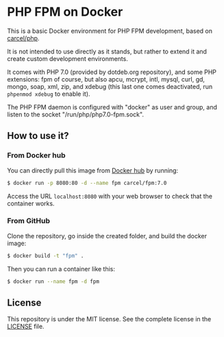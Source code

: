 # PHP FPM on Docker

This is a basic Docker environment for PHP FPM development, based on [carcel/php](https://hub.docker.com/r/carcel/php).

It is not intended to use directly as it stands, but rather to extend it and create custom development environments.

It comes with PHP 7.0 (provided by dotdeb.org repository), and some PHP extensions: fpm of course,
but also apcu, mcrypt, intl, mysql, curl, gd, mongo, soap, xml, zip, and xdebug (this last one comes deactivated,
run `phpenmod xdebug` to enable it).

The PHP FPM daemon is configured with "docker" as user and group, and listen to the socket "/run/php/php7.0-fpm.sock".

## How to use it?

### From Docker hub

You can directly pull this image from [Docker hub](https://hub.docker.com/r/carcel/apache-php/) by running:

```bash
$ docker run -p 8080:80 -d --name fpm carcel/fpm:7.0
```

Access the URL `localhost:8080` with your web browser to check that the container works.

### From GitHub

Clone the repository, go inside the created folder, and build the docker image:

```bash
$ docker build -t "fpm" .
```

Then you can run a container like this:

```bash
$ docker run --name fpm -d fpm
```


## License

This repository is under the MIT license. See the complete license in the [LICENSE](https://github.com/damien-carcel/Dockerfiles/blob/master/LICENSE) file.
